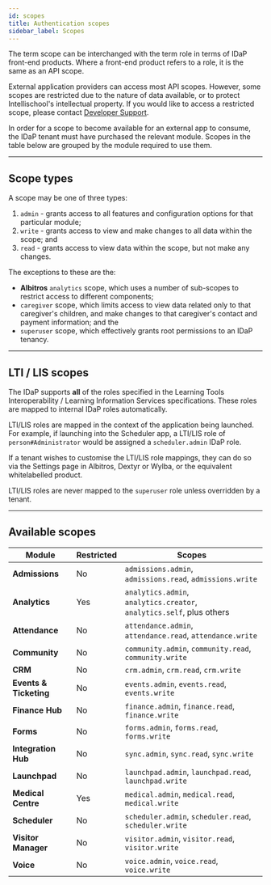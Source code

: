 ```yaml
---
id: scopes
title: Authentication scopes
sidebar_label: Scopes
---
```


The term scope can be interchanged with the term role in terms of IDaP front-end products. Where a front-end product refers to a role, it is the same as an API scope.

External application providers can access most API scopes. However, some scopes are restricted due to the nature of data available, or to protect Intellischool's intellectual property. If you would like to access a restricted scope, please contact [Developer Support](mailto:help@intellischool.dev).

In order for a scope to become available for an external app to consume, the IDaP tenant must have purchased the relevant module. Scopes in the table below are grouped by the module required to use them.

---

## Scope types

A scope may be one of three types:
1. `admin` - grants access to all features and configuration options for that particular module;
2. `write` - grants access to view and make changes to all data within the scope; and
3. `read` - grants access to view data within the scope, but not make any changes.


The exceptions to these are the:
* __Albitros__ `analytics` scope, which uses a number of sub-scopes to restrict access to different components;
* `caregiver` scope, which limits access to view data related only to that caregiver's children, and make changes to that caregiver's contact and payment information; and the
* `superuser` scope, which effectively grants root permissions to an IDaP tenancy.

---

## LTI / LIS scopes

The IDaP supports __all__ of the roles specified in the Learning Tools Interoperability / Learning Information Services specifications. These roles are mapped to internal IDaP roles automatically.

LTI/LIS roles are mapped in the context of the application being launched. For example, if launching into the Scheduler app, a LTI/LIS role of `person#Administrator` would be assigned a `scheduler.admin` IDaP role.

If a tenant wishes to customise the LTI/LIS role mappings, they can do so via the Settings page in Albitros, Dextyr or Wylba, or the equivalent whitelabelled product.

LTI/LIS roles are never mapped to the `superuser` role unless overridden by a tenant.

---

## Available scopes

Module | Restricted | Scopes
------ | ---------- | ------
**Admissions** | No | `admissions.admin`, `admissions.read`, `admissions.write`
**Analytics** | Yes | `analytics.admin`, `analytics.creator`, `analytics.self`, plus others
**Attendance** | No | `attendance.admin`, `attendance.read`, `attendance.write`
**Community** | No | `community.admin`, `community.read`, `community.write`
**CRM** | No | `crm.admin`, `crm.read`, `crm.write`
**Events & Ticketing** | No | `events.admin`, `events.read`, `events.write`
**Finance Hub** | No | `finance.admin`, `finance.read`, `finance.write`
**Forms** | No | `forms.admin`, `forms.read`, `forms.write`
**Integration Hub** | No | `sync.admin`, `sync.read`, `sync.write`
**Launchpad** | No | `launchpad.admin`, `launchpad.read`, `launchpad.write`
**Medical Centre** | Yes | `medical.admin`, `medical.read`, `medical.write`
**Scheduler** | No | `scheduler.admin`, `scheduler.read`, `scheduler.write`
**Visitor Manager** | No | `visitor.admin`, `visitor.read`, `visitor.write`
**Voice** | No | `voice.admin`, `voice.read`, `voice.write`